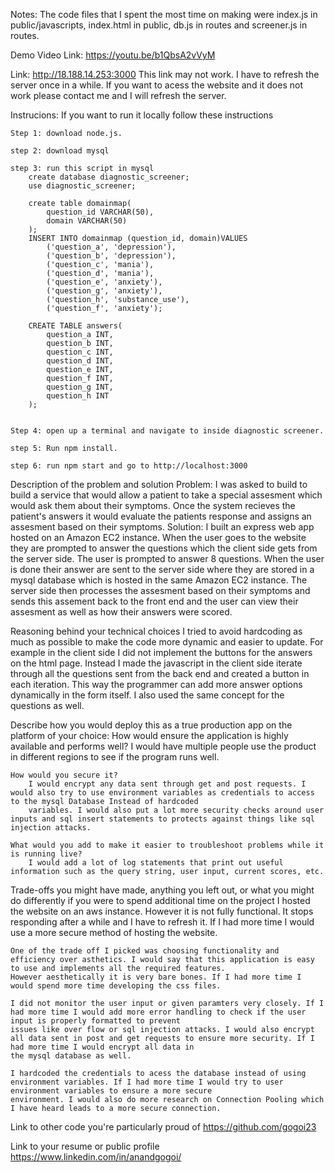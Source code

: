 Notes: The code files that I spent the most time on making were index.js in public/javascripts, index.html in public, db.js in routes and screener.js in routes. 

Demo Video Link: https://youtu.be/b1QbsA2vVyM

Link: http://18.188.14.253:3000
    This link may not work. I have to refresh the server once in a while. If you want to acess the website and it does not work please contact me and I will refresh the server. 

Instrucions: 
    If you want to run it locally follow these instructions 
    
    Step 1: download node.js.

    step 2: download mysql

    step 3: run this script in mysql
        create database diagnostic_screener;
        use diagnostic_screener;

        create table domainmap(
            question_id VARCHAR(50),
            domain VARCHAR(50)
        );
        INSERT INTO domainmap (question_id, domain)VALUES
            ('question_a', 'depression'),
            ('question_b', 'depression'),
            ('question_c', 'mania'),
            ('question_d', 'mania'),
            ('question_e', 'anxiety'),
            ('question_g', 'anxiety'),
            ('question_h', 'substance_use'),
            ('question_f', 'anxiety');
        
        CREATE TABLE answers(
            question_a INT,
            question_b INT,
            question_c INT,
            question_d INT,
            question_e INT,
            question_f INT,
            question_g INT,
            question_h INT
        );

    
    Step 4: open up a terminal and navigate to inside diagnostic screener.

    step 5: Run npm install.

    step 6: run npm start and go to http://localhost:3000  

Description of the problem and solution
    Problem:
        I was asked to build to build a service that would allow a patient 
        to take a special assesment which would ask them about their symptoms. Once 
        the system recieves the patient's answers it would evaluate the patients response and assigns an assesment based on their symptoms. 
    Solution:
        I built an express web app hosted on an Amazon EC2 instance. When the user goes to the website they are prompted to answer the questions which the client side gets from the
        server side. The user is prompted to answer 8 questions. 
        When the user is done their answer are sent to the server side where they are stored in a mysql database which is hosted in the same Amazon EC2 instance. The server side then
        processes the assesment based on their symptoms and sends this assement back to the front end and the user can view their assesment as well as how their answers were scored. 

Reasoning behind your technical choices
    I tried to avoid hardcoding as much as possible to make the code more dynamic and easier to update. For example in the client side I did not implement the buttons for the answers
    on the html page. Instead I made the javascript in the client side iterate through all the questions sent from the back end and created a button in each iteration. This way the
    programmer can add more answer options dynamically in the form itself. I also used the same concept for the questions as well. 

Describe how you would deploy this as a true production app on the platform of your choice:
    How would ensure the application is highly available and performs well?
        I would have multiple people use the product in different regions to see if the program runs well. 

    How would you secure it?
        I would encrypt any data sent through get and post requests. I would also try to use environment variables as credentials to access to the mysql Database Instead of hardcoded
        variables. I would also put a lot more security checks around user inputs and sql insert statements to protects against things like sql injection attacks.   

    What would you add to make it easier to troubleshoot problems while it is running live?
        I would add a lot of log statements that print out useful information such as the query string, user input, current scores, etc. 

Trade-offs you might have made, anything you left out, or what you might do differently if you were to spend additional time on the project
    I hosted the website on an aws instance. However it is not fully functional. It stops responding after a while and I have to refresh it. If I had more time I would use a more 
    secure method of hosting the website. 

    One of the trade off I picked was choosing functionality and efficiency over asthetics. I would say that this application is easy to use and implements all the required features.
    However aesthetically it is very bare bones. If I had more time I would spend more time developing the css files. 
    
    I did not monitor the user input or given paramters very closely. If I had more time I would add more error handling to check if the user input is properly formatted to prevent 
    issues like over flow or sql injection attacks. I would also encrypt all data sent in post and get requests to ensure more security. If I had more time I would encrypt all data in
    the mysql database as well.  
    
    I hardcoded the credentials to acess the database instead of using environment variables. If I had more time I would try to user environment variables to ensure a more secure 
    environment. I would also do more research on Connection Pooling which I have heard leads to a more secure connection. 

Link to other code you're particularly proud of
    https://github.com/gogoi23

Link to your resume or public profile
    https://www.linkedin.com/in/anandgogoi/


        
